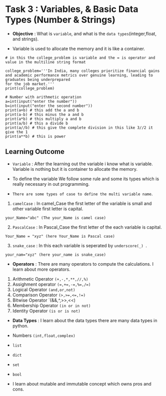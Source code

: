 # Task 3 : **Variables, & Basic Data Types (Number & Strings)**

- **Objective** : What is `variable`, and what is the `data types`(integer,float, and strings).

- Variable is used to allocate the memory and it is like a container.

```
# in this the college_problem is variable and the = is operator and value in the multiline string format

college_problem='''In India, many colleges prioritize financial gains and academic performance metrics over genuine learning, leading to graduates being underprepared
for the job market.'''
print(college_problem)
```

```
# Number with arithmetic operation
a=int(input("enter the number"))
b=int(input("enter the second number"))
print(a+b) # this add the a and b
print(a-b) # this minus the a and b
print(a*b) # this multiply a and b
print(a/b) # this a divide b
print(a//b) # this give the complete division in this like 3//2 it give the 1
print(a**b) # this is power 

```


## Learning Outcome

- `Variable` : After the learning out the variable i know what is variable. Variable is nothing but it is container to allocate the memory.

- To define the variable We follow some rule and some its types which is really necessary in out programming.

- `There are some types of case to define the multi variable name`.

1. `camelCase` : In camel_Case the first letter of the variable is small and other variable first letter is capital.

```
your_Name="abc" (The your_Name is camel case)

```

2. `PascalCase` :  In Pascal_Case the first letter of the each variable is capital.

```
Your_Name = "xyz" (here Your_Name is Pascal case)

```

3. `snake_case` : In this each variable is seperated by `underscore(_) `.

```
your_nam="xyz" (here your_name is snake_case)

```

- **Operators** :  There are many operators to compute the calculations. I learn about more operators.

1. Arithmetic Operator `(+,-,*,**,//,%)`
2. Assighment operator `(=,+=,-=,%=,/=)`
3. Logical Operator    `(and,or,not)`
4. Comparison Operator `(>,>=,<=,!=)`
5. Bitwise Operator    `(&&,^,>>,<<)
6. Membership Operator `(in or in not)`
7. Identity Operator   `(is or is not)`

- **Data Types** : I learn about the data types there are many data types in python.

- Numbers `(int,float,complex)`
- `list`
- `dict`
- `set`
- `bool`

- I learn about mutable and immutable concept which owns pros and cons.



